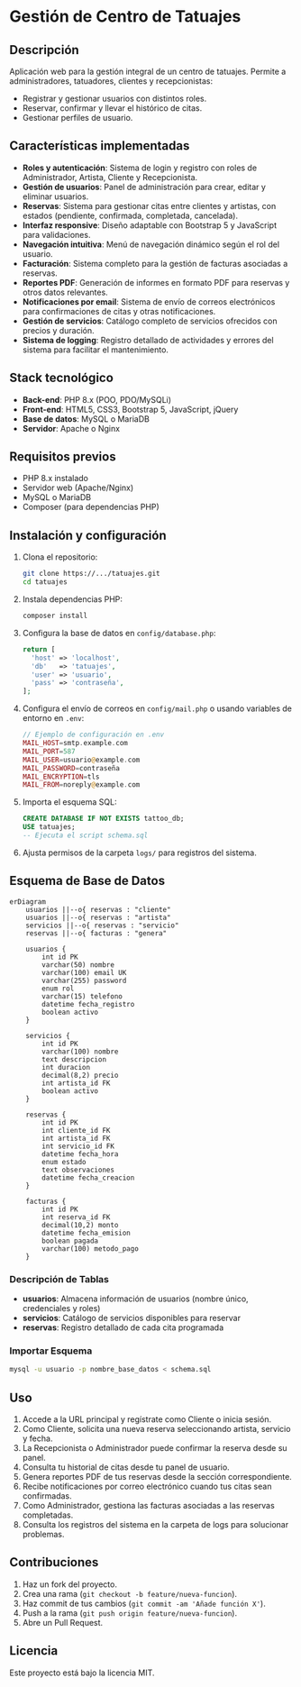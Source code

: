 # Gestión de Centro de Tatuajes

## Descripción

Aplicación web para la gestión integral de un centro de tatuajes. Permite a administradores, tatuadores, clientes y recepcionistas:

- Registrar y gestionar usuarios con distintos roles.
- Reservar, confirmar y llevar el histórico de citas.
- Gestionar perfiles de usuario.

## Características implementadas

- **Roles y autenticación**: Sistema de login y registro con roles de Administrador, Artista, Cliente y Recepcionista.
- **Gestión de usuarios**: Panel de administración para crear, editar y eliminar usuarios.
- **Reservas**: Sistema para gestionar citas entre clientes y artistas, con estados (pendiente, confirmada, completada, cancelada).
- **Interfaz responsive**: Diseño adaptable con Bootstrap 5 y JavaScript para validaciones.
- **Navegación intuitiva**: Menú de navegación dinámico según el rol del usuario.
- **Facturación**: Sistema completo para la gestión de facturas asociadas a reservas.
- **Reportes PDF**: Generación de informes en formato PDF para reservas y otros datos relevantes.
- **Notificaciones por email**: Sistema de envío de correos electrónicos para confirmaciones de citas y otras notificaciones.
- **Gestión de servicios**: Catálogo completo de servicios ofrecidos con precios y duración.
- **Sistema de logging**: Registro detallado de actividades y errores del sistema para facilitar el mantenimiento.

## Stack tecnológico

- **Back-end**: PHP 8.x (POO, PDO/MySQLi)
- **Front-end**: HTML5, CSS3, Bootstrap 5, JavaScript, jQuery
- **Base de datos**: MySQL o MariaDB
- **Servidor**: Apache o Nginx

## Requisitos previos

- PHP 8.x instalado
- Servidor web (Apache/Nginx)
- MySQL o MariaDB
- Composer (para dependencias PHP)

## Instalación y configuración

1. Clona el repositorio:
   ```bash
   git clone https://.../tatuajes.git
   cd tatuajes
   ```
2. Instala dependencias PHP:
   ```bash
   composer install
   ```
3. Configura la base de datos en `config/database.php`:
   ```php
   return [
     'host' => 'localhost',
     'db'   => 'tatuajes',
     'user' => 'usuario',
     'pass' => 'contraseña',
   ];
   ```
4. Configura el envío de correos en `config/mail.php` o usando variables de entorno en `.env`:
   ```php
   // Ejemplo de configuración en .env
   MAIL_HOST=smtp.example.com
   MAIL_PORT=587
   MAIL_USER=usuario@example.com
   MAIL_PASSWORD=contraseña
   MAIL_ENCRYPTION=tls
   MAIL_FROM=noreply@example.com
   ```
5. Importa el esquema SQL:
   ```sql
   CREATE DATABASE IF NOT EXISTS tattoo_db;
   USE tatuajes;
   -- Ejecuta el script schema.sql
   ```
6. Ajusta permisos de la carpeta `logs/` para registros del sistema.

## Esquema de Base de Datos

```mermaid
erDiagram
    usuarios ||--o{ reservas : "cliente"
    usuarios ||--o{ reservas : "artista"
    servicios ||--o{ reservas : "servicio"
    reservas ||--o{ facturas : "genera"

    usuarios {
        int id PK
        varchar(50) nombre
        varchar(100) email UK
        varchar(255) password
        enum rol
        varchar(15) telefono
        datetime fecha_registro
        boolean activo
    }

    servicios {
        int id PK
        varchar(100) nombre
        text descripcion
        int duracion
        decimal(8,2) precio
        int artista_id FK
        boolean activo
    }

    reservas {
        int id PK
        int cliente_id FK
        int artista_id FK
        int servicio_id FK
        datetime fecha_hora
        enum estado
        text observaciones
        datetime fecha_creacion
    }

    facturas {
        int id PK
        int reserva_id FK
        decimal(10,2) monto
        datetime fecha_emision
        boolean pagada
        varchar(100) metodo_pago
    }
```

### Descripción de Tablas

- **usuarios**: Almacena información de usuarios (nombre único, credenciales y roles)
- **servicios**: Catálogo de servicios disponibles para reservar
- **reservas**: Registro detallado de cada cita programada

### Importar Esquema

```bash
mysql -u usuario -p nombre_base_datos < schema.sql
```

## Uso

1. Accede a la URL principal y regístrate como Cliente o inicia sesión.
2. Como Cliente, solicita una nueva reserva seleccionando artista, servicio y fecha.
3. La Recepcionista o Administrador puede confirmar la reserva desde su panel.
4. Consulta tu historial de citas desde tu panel de usuario.
5. Genera reportes PDF de tus reservas desde la sección correspondiente.
6. Recibe notificaciones por correo electrónico cuando tus citas sean confirmadas.
7. Como Administrador, gestiona las facturas asociadas a las reservas completadas.
8. Consulta los registros del sistema en la carpeta de logs para solucionar problemas.

## Contribuciones

1. Haz un fork del proyecto.
2. Crea una rama (`git checkout -b feature/nueva-funcion`).
3. Haz commit de tus cambios (`git commit -am 'Añade función X'`).
4. Push a la rama (`git push origin feature/nueva-funcion`).
5. Abre un Pull Request.

## Licencia

Este proyecto está bajo la licencia MIT.
